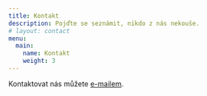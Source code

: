 ```yaml
---
title: Kontakt
description: Pojďte se seznámit, nikdo z nás nekouše.
# layout: contact
menu:
  main:
    name: Kontakt
    weight: 3
---
```


Kontaktovat nás můžete [e-mailem](mailto:pohles@rudickamladez.cz).